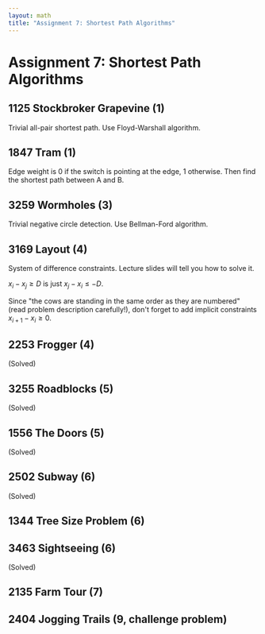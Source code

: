 ```yaml
---
layout: math
title: "Assignment 7: Shortest Path Algorithms"
---
```


# Assignment 7: Shortest Path Algorithms

## 1125 Stockbroker Grapevine (1)

Trivial all-pair shortest path. Use Floyd-Warshall algorithm.

## 1847 Tram (1)

Edge weight is 0 if the switch is pointing at the edge, 1 otherwise. Then find the shortest path between A and B.

## 3259 Wormholes (3)

Trivial negative circle detection. Use Bellman-Ford algorithm.

## 3169 Layout (4) 

System of difference constraints. Lecture slides will tell you how to solve it.

$x_i-x_j\geq D$ is just $x_j-x_i\leq -D$.

Since "the cows are standing in the same order as they are numbered" (read problem description carefully!), don't forget to add implicit constraints $x_{i+1}-x_i\geq 0$.

## 2253 Frogger (4)

(Solved)

## 3255 Roadblocks (5)

(Solved)

## 1556 The Doors (5)

(Solved)

## 2502 Subway (6)

(Solved)

## 1344 Tree Size Problem (6)

## 3463 Sightseeing (6)

(Solved)

## 2135 Farm Tour (7)

## 2404 Jogging Trails (9, challenge problem)